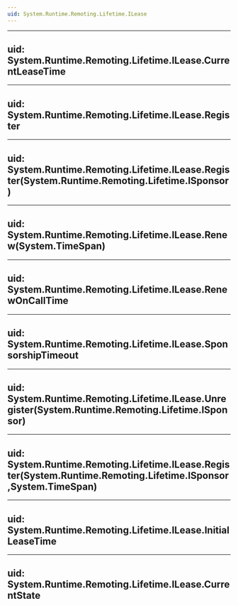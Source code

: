 ```yaml
---
uid: System.Runtime.Remoting.Lifetime.ILease
---
```


---
uid: System.Runtime.Remoting.Lifetime.ILease.CurrentLeaseTime
---

---
uid: System.Runtime.Remoting.Lifetime.ILease.Register
---

---
uid: System.Runtime.Remoting.Lifetime.ILease.Register(System.Runtime.Remoting.Lifetime.ISponsor)
---

---
uid: System.Runtime.Remoting.Lifetime.ILease.Renew(System.TimeSpan)
---

---
uid: System.Runtime.Remoting.Lifetime.ILease.RenewOnCallTime
---

---
uid: System.Runtime.Remoting.Lifetime.ILease.SponsorshipTimeout
---

---
uid: System.Runtime.Remoting.Lifetime.ILease.Unregister(System.Runtime.Remoting.Lifetime.ISponsor)
---

---
uid: System.Runtime.Remoting.Lifetime.ILease.Register(System.Runtime.Remoting.Lifetime.ISponsor,System.TimeSpan)
---

---
uid: System.Runtime.Remoting.Lifetime.ILease.InitialLeaseTime
---

---
uid: System.Runtime.Remoting.Lifetime.ILease.CurrentState
---
